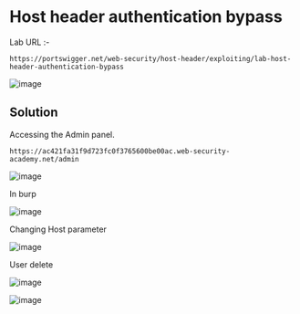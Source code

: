# Host header authentication bypass

Lab URL :- 

`https://portswigger.net/web-security/host-header/exploiting/lab-host-header-authentication-bypass`

![image](https://user-images.githubusercontent.com/60841283/154735701-688e9595-487b-4af3-a650-8797a4c6c0da.png)

## Solution
Accessing the Admin panel.

`https://ac421fa31f9d723fc0f3765600be00ac.web-security-academy.net/admin`

![image](https://user-images.githubusercontent.com/60841283/154736181-d0ff9c0c-69eb-4116-b9be-62148d4caf82.png)

In burp

![image](https://user-images.githubusercontent.com/60841283/154738328-af510cc0-f798-4b48-a4c9-58746c830698.png)

Changing Host parameter

![image](https://user-images.githubusercontent.com/60841283/154738025-88241694-af74-4133-859b-108f43ee6703.png)

User delete

![image](https://user-images.githubusercontent.com/60841283/154738110-9ee83a0a-174b-4e39-a956-ad3756a3f464.png)

![image](https://user-images.githubusercontent.com/60841283/154738177-a5a47525-eb1b-4635-937b-457e050dbf14.png)

